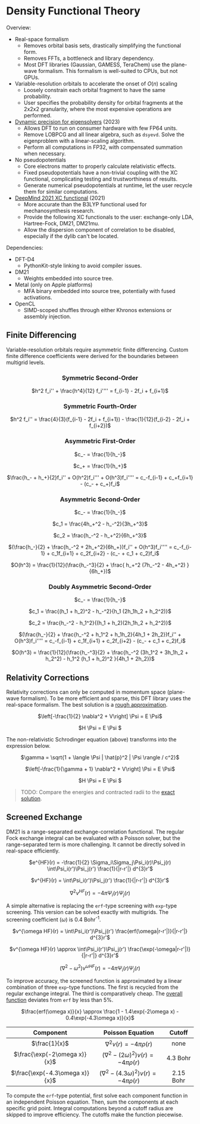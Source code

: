# Density Functional Theory

Overview:
- Real-space formalism
  - Removes orbital basis sets, drastically simplifying the functional form.
  - Removes FFTs, a bottleneck and library dependency.
  - Most DFT libraries (Gaussian, GAMESS, TeraChem) use the plane-wave formalism. This formalism is well-suited to CPUs, but not GPUs.
- Variable-resolution orbitals to accelerate the onset of $O(n)$ scaling
  - Loosely constrain each orbital fragment to have the same probability.
  - User specifies the probability density for orbital fragments at the 2x2x2 granularity, where the most expensive operations are performed.
- [Dynamic precision for eigensolvers](https://pubs.acs.org/doi/10.1021/acs.jctc.2c00983) (2023)
  - Allows DFT to run on consumer hardware with few FP64 units.
  - Remove LOBPCG and all linear algebra, such as `dsyevd`. Solve the eigenproblem with a linear-scaling algorithm.
  - Perform all computations in FP32, with compensated summation when necessary.
- No pseudopotentials
  - Core electrons matter to properly calculate relativistic effects.
  - Fixed pseudopotentials have a non-trivial coupling with the XC functional, complicating testing and trustworthiness of results.
  - Generate numerical pseudopotentials at runtime, let the user recycle them for similar computations.
- [DeepMind 2021 XC functional](https://www.science.org/doi/10.1126/science.abj6511) (2021)
  - More accurate than the B3LYP functional used for mechanosynthesis research.
  - Provide the following XC functionals to the user: exchange-only LDA, Hartree-Fock, DM21, DM21mu.
  - Allow the dispersion component of correlation to be disabled, especially if the dylib can't be located.

Dependencies:
- DFT-D4
  - PythonKit-style linking to avoid compiler issues.
- DM21
  - Weights embedded into source tree.
- Metal (only on Apple platforms)
  - MFA binary embedded into source tree, potentially with fused activations.
- OpenCL
  - SIMD-scoped shuffles through either Khronos extensions or assembly injection.

## Finite Differencing

Variable-resolution orbitals require asymmetric finite differencing. Custom finite difference coefficients were derived for the boundaries between multigrid levels.

<div align="center">

### Symmetric Second-Order

$h^2 f_i'' + \frac{h^4}{12} f_i'''' = f_{i-1} - 2f_i + f_{i+1}$

### Symmetric Fourth-Order

$h^2 f_i'' = \frac{4}{3}(f_{i-1} - 2f_i + f_{i+1}) - \frac{1}{12}(f_{i-2} - 2f_i + f_{i+2})$

### Asymmetric First-Order

$c_- = \frac{1}{h_-}$

$c_+ = \frac{1}{h_+}$

$\frac{h_- + h_+}{2}f_i'' + O(h^2)f_i''' + O(h^3)f_i'''' = c_-f_{i-1} + c_+f_{i+1} - (c_- + c_+)f_i$

### Asymmetric Second-Order

$c_- = \frac{1}{h_-}$

$c_1 = \frac{4h_+^2 - h_-^2}{3h_+^3}$

$c_2 = \frac{h_-^2 - h_+^2}{6h_+^3}$

$(\frac{h_-}{2} + \frac{h_-^2 + 2h_+^2}{6h_+})f_i'' + O(h^3)f_i'''' = c_-f_{i-1} + c_1f_{i+1} + c_2f_{i+2} - (c_- + c_1 + c_2)f_i$

$O(h^3) = \frac{1}{12}(\frac{h_-^3}{2} + \frac{ h_+^2 (7h_-^2 - 4h_+^2) }{6h_+})$

### Doubly Asymmetric Second-Order

$c_- = \frac{1}{h_-}$

$c_1 = \frac{(h_1 + h_2)^2 - h_-^2}{h_1 (2h_1h_2 + h_2^2)}$

$c_2 = \frac{h_-^2 - h_1^2}{(h_1 + h_2)(2h_1h_2 + h_2^2)}$

$(\frac{h_-}{2} + \frac{h_-^2 + h_1^2 + h_1h_2}{4h_1 + 2h_2})f_i'' + O(h^3)f_i'''' = c_-f_{i-1} + c_1f_{i+1} + c_2f_{i+2} - (c_- + c_1 + c_2)f_i$

$O(h^3) = \frac{1}{12}(\frac{h_-^3}{2} + \frac{h_-^2 (3h_1^2 + 3h_1h_2 + h_2^2) - h_1^2 (h_1 + h_2)^2 }{4h_1 + 2h_2})$

</div>

## Relativity Corrections

Relativity corrections can only be computed in momentum space (plane-wave formalism). To be more efficient and sparse, this DFT library uses the real-space formalism. The best solution is a [rough approximation](https://doi.org/10.1088/1361-6404/ac0ecc).

<div align="center">

$\left[-\frac{1}{2} \nabla^2 + V\right] \Psi = E \Psi$

$H \Psi = E \Psi $

</div>

The non-relativistic Schrodinger equation (above) transforms into the expression below.

<div align="center">

$\gamma = \sqrt{1 + \langle \Psi | \hat{p}^2 | \Psi \rangle / c^2}$

$\left[-\frac{1}{\gamma + 1} \nabla^2 + V\right] \Psi = E \Psi$

$H \Psi = E \Psi $

</div>

> TODO: Compare the energies and contracted radii to the [exact solution](https://doi.org/10.1038/s41598-020-71505-w).

## Screened Exchange

DM21 is a range-separated exchange-correlation functional. The regular Fock exchange integral can be evaluated with a Poisson solver, but the range-separated term is more challenging. It cannot be directly solved in real-space efficiently.

<div align="center">

$e^{HF}(r) = -\frac{1}{2} \Sigma_i\Sigma_j\Psi_i(r)\Psi_j(r) \int\Psi_i(r')\Psi_j(r') \frac{1}{|r-r'|} d^{3}r'$

$v^{HF}(r) = \int\Psi_i(r')\Psi_j(r') \frac{1}{|r-r'|} d^{3}r'$

$\nabla^2 v^{HF}(r) = -4\pi \Psi_i(r)\Psi_j(r)$

</div>

A simple alternative is replacing the `erf`-type screening with `exp`-type screening. This version can be solved exactly with multigrids. The screening coefficient ($\omega$) is 0.4 Bohr<sup>-1</sup>.

<div align="center">

$v^{\omega HF}(r) = \int\Psi_i(r')\Psi_j(r') \frac{erf(\omega|r-r'|)}{|r-r'|} d^{3}r'$

$v^{\omega HF}(r) \approx \int\Psi_i(r')\Psi_j(r') \frac{\exp(-\omega|r-r'|)}{|r-r'|} d^{3}r'$

$(\nabla^2 - \omega^2) v^{\omega HF}(r) = -4\pi \Psi_i(r)\Psi_j(r)$

</div>

To improve accuracy, the screened function is approximated by a linear combination of three `exp`-type functions. The first is recycled from the regular exchange integral. The third is comparatively cheap. The [overall function](https://www.desmos.com/calculator/oyasyidilk) deviates from `erf` by less than 5%.

<div align="center">

$\frac{erf(\omega x)}{x} \approx \frac{1 - 1.4\exp(-2\omega x) - 0.4\exp(-4.3\omega x)}{x}$

| Component | Poisson Equation | Cutoff |
| :---: | :---: | :---: |
| $\frac{1}{x}$ | $\nabla^2 v(r) = -4\pi \rho(r)$ | none |
| $\frac{\exp(-2\omega x)}{x}$ | $(\nabla^2 - (2\omega)^2) v(r) = -4\pi \rho(r)$ | 4.3 Bohr |
| $\frac{\exp(-4.3\omega x)}{x}$ | $(\nabla^2 - (4.3\omega)^2) v(r) = -4\pi \rho(r)$ | 2.15 Bohr |

</div>

To compute the `erf`-type potential, first solve each component function in an independent Poisson equation. Then, sum the components at each specific grid point. Integral computations beyond a cutoff radius are skipped to improve efficiency. The cutoffs make the function piecewise.
